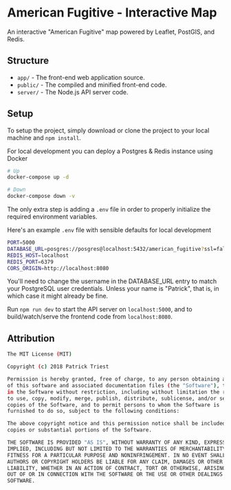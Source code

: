 # American Fugitive - Interactive Map

An interactive "American Fugitive" map powered by Leaflet, PostGIS, and Redis.

## Structure

- `app/` - The front-end web application source.
- `public/` - The compiled and minified front-end code.
- `server/` - The Node.js API server code.

## Setup

To setup the project, simply download or clone the project to your local machine and `npm install`.

For local development you can deploy a Postgres & Redis instance using Docker

```bash
# Up
docker-compose up -d

# Down
docker-compose down -v
```

The only extra step is adding a `.env` file in order to properly initialize the required environment variables.

Here's an example `.env` file with sensible defaults for local development

```bash
PORT=5000
DATABASE_URL=posgres://posgres@localhost:5432/american_fugitive?ssl=false
REDIS_HOST=localhost
REDIS_PORT=6379
CORS_ORIGIN=http://localhost:8080
```

You'll need to change the username in the DATABASE_URL entry to match your PostgreSQL user credentials. Unless your name is "Patrick", that is, in which case it might already be fine.

Run `npm run dev` to start the API server on `localhost:5000`, and to build/watch/serve the frontend code from `localhost:8080`.

## Attribution

```bash
The MIT License (MIT)

Copyright (c) 2018 Patrick Triest

Permission is hereby granted, free of charge, to any person obtaining a copy
of this software and associated documentation files (the "Software"), to deal
in the Software without restriction, including without limitation the rights
to use, copy, modify, merge, publish, distribute, sublicense, and/or sell
copies of the Software, and to permit persons to whom the Software is
furnished to do so, subject to the following conditions:

The above copyright notice and this permission notice shall be included in all
copies or substantial portions of the Software.

THE SOFTWARE IS PROVIDED "AS IS", WITHOUT WARRANTY OF ANY KIND, EXPRESS OR
IMPLIED, INCLUDING BUT NOT LIMITED TO THE WARRANTIES OF MERCHANTABILITY,
FITNESS FOR A PARTICULAR PURPOSE AND NONINFRINGEMENT. IN NO EVENT SHALL THE
AUTHORS OR COPYRIGHT HOLDERS BE LIABLE FOR ANY CLAIM, DAMAGES OR OTHER
LIABILITY, WHETHER IN AN ACTION OF CONTRACT, TORT OR OTHERWISE, ARISING FROM,
OUT OF OR IN CONNECTION WITH THE SOFTWARE OR THE USE OR OTHER DEALINGS IN THE
SOFTWARE.
```
